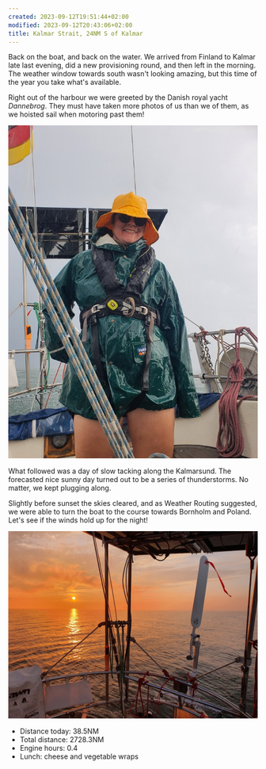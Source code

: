 ```yaml
---
created: 2023-09-12T19:51:44+02:00
modified: 2023-09-12T20:43:06+02:00
title: Kalmar Strait, 24NM S of Kalmar
---
```


Back on the boat, and back on the water. We arrived from Finland to Kalmar late last evening, did a new provisioning round, and then left in the morning. The weather window towards south wasn't looking amazing, but this time of the year you take what's available.

Right out of the harbour we were greeted by the Danish royal yacht _Dannebrog_. They must have taken more photos of us than we of them, as we hoisted sail when motoring past them!

![Image](../2023/af6f525e78db0c50003182dab604ddca.jpg) 

What followed was a day of slow tacking along the Kalmarsund. The forecasted nice sunny day turned out to be a series of thunderstorms. No matter, we kept plugging along.

Slightly before sunset the skies cleared, and as Weather Routing suggested, we were able to turn the boat to the course towards Bornholm and Poland. Let's see if the winds hold up for the night!

![Image](../2023/9a558413ba8502def7fded5dee3cb7d7.jpg) 

* Distance today: 38.5NM
* Total distance: 2728.3NM
* Engine hours: 0.4
* Lunch: cheese and vegetable wraps
